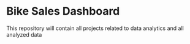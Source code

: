 # Bike Sales Dashboard
This repository will contain all projects related to data analytics and all analyzed data
